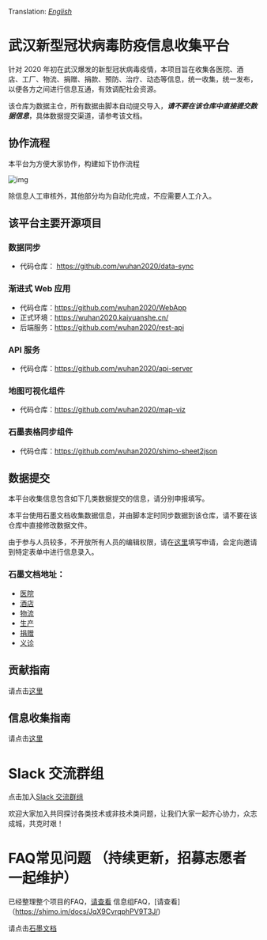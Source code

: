 Translation: *[English](README.md)*

# 武汉新型冠状病毒防疫信息收集平台

针对 2020 年初在武汉爆发的新型冠状病毒疫情，本项目旨在收集各医院、酒店、工厂、物流、捐赠、捐款、预防、治疗、动态等信息，统一收集，统一发布，以便各方之间进行信息互通，有效调配社会资源。

该仓库为数据主仓，所有数据由脚本自动提交导入，**_请不要在该仓库中直接提交数据信息_**，具体数据提交渠道，请参考该文档。

## 协作流程

本平台为方便大家协作，构建如下协作流程

![img](http://www.plantuml.com/plantuml/png/RP31Jkf068NtynIJkMiImf85uQxGdT4d6DfH6akRj5EDEqb4H2MO420HerOn4arQZT5e0NcPcIckU0NR3bqOtJKzttyotodQ55lKgUg0QbGdSDUfO2ENpMKXRxNPz4AyriBH2G1OeQO57PjODiGsHABx95gUQ9-npy5ylxwO7B7nc4sxB0WMaoQ2_zQ92XHJrub2DTEmeLtHgcPo6bwzy9kHw3M4UukMnTXHDPgat7F5zJkVzSN1B2gEcaeM8GPGCSLbR1EufT6AKqxOaaPNea_v5ZRkyA23036eHlTW6IlRn50Jxl_QAjmWrWwnqhgKshHCWwOORxR2H__B_GW7tjz2G0wGAKYTF4HivegQ7-yG316G6fbVUMpaNI8WHuXpQH41Cf8Ozyv5_stUUE378-vFUFqE0I39-2XrogVpIrwIop_n0gbwfY3zVfoq_Vdz8J_jyUTkE0mGA4QfKzM_0G00)

除信息人工审核外，其他部分均为自动化完成，不应需要人工介入。

## 该平台主要开源项目

### 数据同步

- 代码仓库： https://github.com/wuhan2020/data-sync

### 渐进式 Web 应用

- 代码仓库：https://github.com/wuhan2020/WebApp
- 正式环境：https://wuhan2020.kaiyuanshe.cn/
- 后端服务：https://github.com/wuhan2020/rest-api

### API 服务

- 代码仓库：https://github.com/wuhan2020/api-server

### 地图可视化组件

- 代码仓库：https://github.com/wuhan2020/map-viz

### 石墨表格同步组件

- 代码仓库：https://github.com/wuhan2020/shimo-sheet2json

## 数据提交

本平台收集信息包含如下几类数据提交的信息，请分别申报填写。

本平台使用石墨文档收集数据信息，并由脚本定时同步数据到该仓库，请不要在该仓库中直接修改数据文件。

由于参与人员较多，不开放所有人员的编辑权限，请在[这里](https://shimo.im/forms/YVJkGrGCWwQPTpqY/fill)填写申请，会定向邀请到特定表单中进行信息录入。

### 石墨文档地址：

- [医院](https://shimo.im/sheets/k399pHyt6HKvW6xR/MODOC/)
- [酒店](https://shimo.im/sheets/Hd9C3QytrJK3RWxG/z1rye/)
- [物流](https://shimo.im/sheets/RTHXp3ghtKXY3GcC/MODOC/)
- [生产](https://shimo.im/sheets/pchvJ6ddyRHHdXtv/MODOC/)
- [捐赠](https://shimo.im/sheets/W3gxW6cwkYTDY6DD/)
- [义诊](https://shimo.im/sheets/JgXjYCJJTRQxJ3GP/MODOC/)

## 贡献指南

请点击[这里](./CONTRIBUTING.md)

## 信息收集指南
请点击[这里](./INFORMATION_GUIDE.md)


# Slack 交流群组
点击加入[Slack 交流群组](https://join.slack.com/t/wuhan2020/shared_invite/enQtOTI2NTU1NzU3MTM2LWQ1YjIzMDllYjYzYTE1OTNhMWU4OTZkOGYzOGJhOWM2MzdlMjgwMmZiOWEzYTQwNmJkZDI4OWRmM2Q2ZDM1MTc)

欢迎大家加入共同探讨各类技术或非技术类问题，让我们大家一起齐心协力，众志成城，共克时艰！

# FAQ常见问题 （持续更新，招募志愿者一起维护）

已经整理整个项目的FAQ，[请查看](./FAQ.md)
信息组FAQ，[请查看]（https://shimo.im/docs/JqX9CvrqphPV9T3J/)

请点击[石墨文档](https://shimo.im/docs/DdWvXvtvpxrqrJ83)
